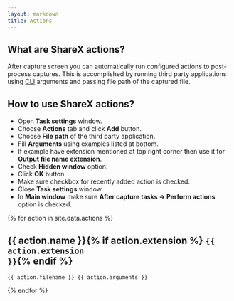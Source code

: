 ```yaml
---
layout: markdown
title: Actions
---
```


## What are ShareX actions?

After capture screen you can automatically run configured actions to post-process captures. This is accomplished by running third party applications using [CLI](https://en.wikipedia.org/wiki/Command-line_interface) arguments and passing file path of the captured file.

## How to use ShareX actions?

* Open **Task settings** window.
* Choose **Actions** tab and click **Add** button.
* Choose **File path** of the third party application.
* Fill **Arguments** using examples listed at bottom.
* If example have extension mentioned at top right corner then use it for **Output file name extension**.
* Check **Hidden window** option.
* Click **OK** button.
* Make sure checkbox for recently added action is checked.
* Close **Task settings** window.
* In **Main window** make sure **After capture tasks -> Perform actions** option is checked.

{% for action in site.data.actions %}
## {{ action.name }}{% if action.extension %} <code class="highlighter-rouge float-right">{{ action.extension }}</code>{% endif %}
```
{{ action.filename }} {{ action.arguments }}
```
{% endfor %}